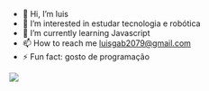 - 👋 Hi, I’m luis
- 👀 I’m interested in estudar tecnologia e robótica
- 🌱 I’m currently learning Javascript
- 📫 How to reach me luisgab2079@gmail.com
- ⚡ Fun fact: gosto de programação


![](https://media1.tenor.com/m/1mwdqr51emcAAAAC/test-typing.gif)

<!---
luis683447/luis683447 is a ✨ special ✨ repository because its `README.md` (this file) appears on your GitHub profile.
You can click the Preview link to take a look at your changes.
--->
